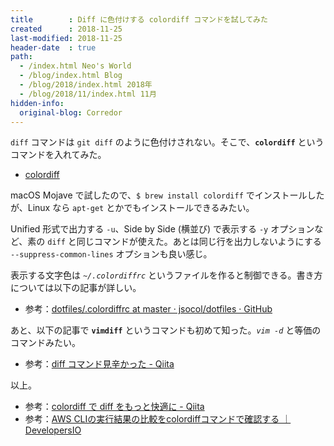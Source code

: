 ```yaml
---
title        : Diff に色付けする colordiff コマンドを試してみた
created      : 2018-11-25
last-modified: 2018-11-25
header-date  : true
path:
  - /index.html Neo's World
  - /blog/index.html Blog
  - /blog/2018/index.html 2018年
  - /blog/2018/11/index.html 11月
hidden-info:
  original-blog: Corredor
---
```


`diff` コマンドは `git diff` のように色付けされない。そこで、**`colordiff`** というコマンドを入れてみた。

- [colordiff](https://www.colordiff.org/)

macOS Mojave で試したので、`$ brew install colordiff` でインストールしたが、Linux なら `apt-get` とかでもインストールできるみたい。

Unified 形式で出力する `-u`、Side by Side (横並び) で表示する `-y` オプションなど、素の `diff` と同じコマンドが使えた。あとは同じ行を出力しないようにする `--suppress-common-lines` オプションも良い感じ。

表示する文字色は *`~/.colordiffrc`* というファイルを作ると制御できる。書き方については以下の記事が詳しい。

- 参考：[dotfiles/.colordiffrc at master · jsocol/dotfiles · GitHub](https://github.com/jsocol/dotfiles/blob/master/.colordiffrc)

あと、以下の記事で **`vimdiff`** というコマンドも初めて知った。*`vim -d`* と等価のコマンドみたい。

- 参考：[diff コマンド見辛かった - Qiita](https://qiita.com/trapple/items/6657b903bf027464e70d)

以上。

- 参考：[colordiff で diff をもっと快適に - Qiita](https://qiita.com/catatsuy/items/8bafef2a60762a1c9f0f)
- 参考：[AWS CLIの実行結果の比較をcolordiffコマンドで確認する ｜ DevelopersIO](https://dev.classmethod.jp/cloud/aws/aws-cli-with-colordiff-ja/)
